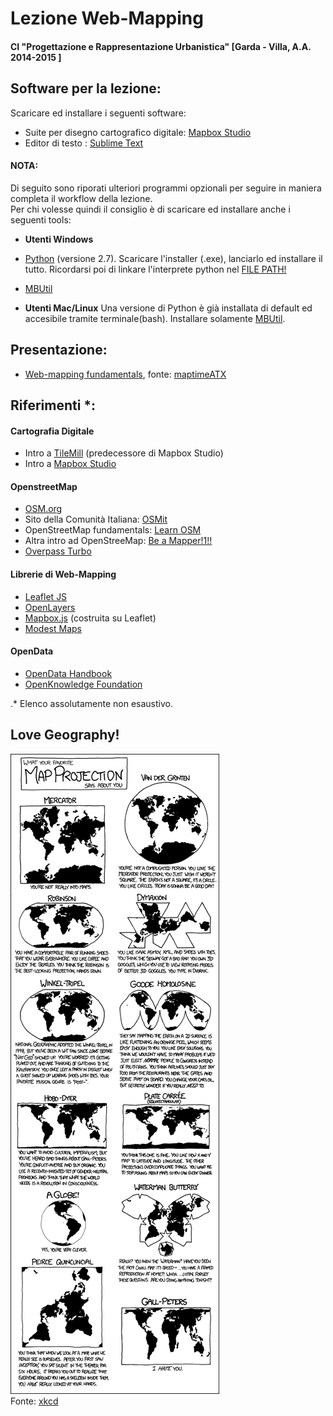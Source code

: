 # Lezione Web-Mapping

#### CI "Progettazione e Rappresentazione Urbanistica" [Garda - Villa, A.A. 2014-2015 ]


## Software per la lezione:

Scaricare ed installare i seguenti software:

- Suite per disegno cartografico digitale: [Mapbox Studio](https://www.mapbox.com/mapbox-studio/#darwin)
- Editor di testo : [Sublime Text](http://www.sublimetext.com/)
#### NOTA: 
Di seguito sono riporati ulteriori programmi opzionali per seguire in maniera completa il workflow della lezione.  
Per chi volesse quindi il consiglio è di scaricare ed installare anche i seguenti tools:  
- **Utenti Windows**
- [Python](https://www.python.org/downloads/windows/) (versione 2.7). Scaricare l'installer (.exe), lanciarlo ed installare il tutto. Ricordarsi poi di linkare l'interprete python nel [FILE PATH!](https://docs.python.org/2/using/windows.html)
- [MBUtil](https://github.com/mapbox/mbutil)


- **Utenti Mac/Linux**
Una versione di Python è già installata di default ed accesibile tramite terminale(bash). Installare solamente [MBUtil](https://github.com/mapbox/mbutil).


## Presentazione:
- [Web-mapping fundamentals](https://maptimeatx.github.io/web-mapping-fundamentals/#124), fonte: [maptimeATX](http://www.meetup.com/MaptimeATX/) 



## Riferimenti *:

#### Cartografia Digitale
- Intro a [TileMill](https://www.mapbox.com/tilemill/docs/crashcourse/introduction/) (predecessore di Mapbox Studio) 
- Intro a [Mapbox Studio](https://www.mapbox.com/mapbox-studio/style-quickstart/)

#### OpenstreetMap
- [OSM.org](http://www.openstreetmap.org/)
- Sito della Comunità Italiana: [OSMit](http://openstreetmap.it/) 
- OpenStreetMap fundamentals: [Learn OSM](http://learnosm.org/en/)
- Altra intro ad OpenStreeMap: [Be a Mapper!1!!](http://beamapper.com/)
- [Overpass Turbo](http://overpass-turbo.eu/)

#### Librerie di Web-Mapping
- [Leaflet JS](http://leafletjs.com/)
- [OpenLayers](http://openlayers.org/)
- [Mapbox.js](https://www.mapbox.com/developers/#javascript) (costruita su Leaflet)
- [Modest Maps](http://modestmaps.com/)

#### OpenData
- [OpenData Handbook](http://opendatahandbook.org/)
- [OpenKnowledge Foundation](https://okfn.org/)


.* Elenco assolutamente non esaustivo. 


## Love Geography!

![](map_projections.png)  
Fonte: [xkcd](https://xkcd.com/977/)





